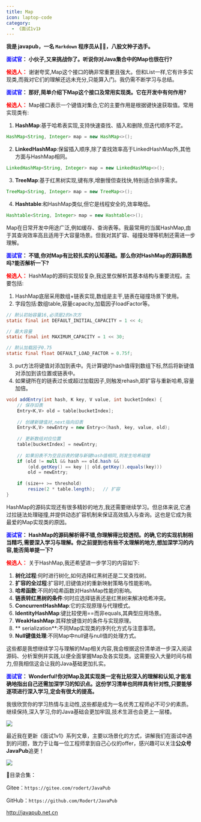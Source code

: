 ```yaml
---
title: Map
icon: laptop-code
category:
  - 《面试1v1》
---
```






**我是 javapub，一名 `Markdown` 程序员从👨‍💻，八股文种子选手。**




**<font color=blue>面试官</font>： 小伙子,又来挑战你了。听说你对Java集合中的Map也很在行?**

**<font color=red>候选人：</font>** 谢谢夸奖,Map这个接口的确非常重要且强大。但和List一样,它有许多实现类,而我对它们的理解还远未充分,只能算入门。我仍需不断学习与总结。

**<font color=blue>面试官</font>： 那好,简单介绍下Map这个接口及常用实现类。它在开发中有何作用?**

**<font color=red>候选人：</font>** Map接口表示一个键值对集合,它的主要作用是根据键快速获取值。常用实现类有:

1. **HashMap**:基于哈希表实现,支持快速查找、插入和删除,但迭代顺序不定。

```java
HashMap<String, Integer> map = new HashMap<>();
```
2. **LinkedHashMap**:保留插入顺序,除了查找效率高于LinkedHashMap外,其他方面与HashMap相同。 

```java 
LinkedHashMap<String, Integer> map = new LinkedHashMap<>();
```

3. **TreeMap**:基于红黑树实现,键有序,增删慢但查找快,特别适合排序需求。

```java
TreeMap<String, Integer> map = new TreeMap<>(); 
```

4. **Hashtable**:和HashMap类似,但它是线程安全的,效率略低。

```java
Hashtable<String, Integer> map = new Hashtable<>();  
```

Map在日常开发中用途广泛,例如缓存、查询表等。我最常用的当属HashMap,由于其查询效率高且适用于大容量场景。但我对其扩容、碰撞处理等机制还需进一步理解。

**<font color=blue>面试官</font>： 不错,你对Map有比较扎实的认知基础。那么你对HashMap的源码熟悉吗?能否解析一下?**

**<font color=red>候选人：</font>** HashMap的源码实现较复杂,我这里仅解析其基本结构与重要流程。主要包括:

1. HashMap底层采用数组+链表实现,数组是主干,链表在碰撞场景下使用。
2. 字段包括:数组table,容量capacity,加载因子loadFactor等。

```java
// 默认初始容量16,必须是2的n次方
static final int DEFAULT_INITIAL_CAPACITY = 1 << 4;   

// 最大容量
static final int MAXIMUM_CAPACITY = 1 << 30;

// 默认加载因子0.75
static final float DEFAULT_LOAD_FACTOR = 0.75f;

```

3. put方法将键值对添加到表中。先计算键的hash值得到数组下标,然后将新键值对添加到该位置或链表中。
4. 如果键所在的链表过长或超过加载因子,则触发rehash,即扩容与重新哈希,容量加倍。


```java
void addEntry(int hash, K key, V value, int bucketIndex) {
    // 保存旧表
    Entry<K,V> old = table[bucketIndex];
    
    // 创建新键值对,next指向旧表
    Entry<K,V> newEntry = new Entry<>(hash, key, value, old);
    
    // 更新数组对应位置
    table[bucketIndex] = newEntry;
    
    // 如果旧表不为空且旧表的键与新键hash值相同,则发生哈希碰撞
    if (old != null && hash == old.hash && 
        (old.getKey() == key || old.getKey().equals(key))) 
        old = newEntry;
            
    if (size++ >= threshold) 
        resize(2 * table.length);   // 扩容
}
```

HashMap的源码实现还有很多精妙的地方,我还需要继续学习。但总体来说,它通过拉链法处理碰撞,并提供动态扩容机制来保证高效插入与查询。这也是它成为我最爱的Map实现类的原因。

**<font color=blue>面试官</font>： HashMap的源码解析得不错,你理解得比较透彻。的确,它的实现机制相当精巧,需要深入学习与理解。你之前提到也有些不太理解的地方,想加深学习的内容,能否简单提一下?**

**<font color=red>候选人：</font>** 关于HashMap,我还希望进一步学习的内容如下:

1. **树化过程**:何时进行树化,如何选择红黑树还是二叉查找树。
2. **扩容的全过程**:扩容时,旧键值对的重新映射策略与性能影响。
3. **哈希函数**:不同的哈希函数对HashMap性能的影响。
4. **链表转红黑树的条件**:何时应选择链表还是红黑树来解决哈希冲突。
5. **ConcurrentHashMap**:它的实现原理与代理模式。 
6. **IdentityHashMap**:键比较使用==而非equals,其典型应用场景。
7. **WeakHashMap**:其释放键值对的条件与实现原理。 
8. ** serialization**:不同Map实现类的序列化方式与注意事项。
9. **Null键值处理**:不同Map中null键与null值的处理方式。

这些都是我想继续学习与理解的Map相关内容,我会根据这份清单进一步深入阅读源码、分析案例并实践,以便全面掌握Map及各实现类。这需要投入大量时间与精力,但我相信这会让我的Java基础更加扎实。

**<font color=blue>面试官</font>： Wonderful!你对Map及其实现类一定有比较深入的理解和认知,才能准确地指出自己还需加深学习的知识点。这份学习清单也同样具有针对性,只要能够逐项进行深入学习,定会有很大的提高。**

我很欣赏你的学习热情与主动性,这些都是成为一名优秀工程师必不可少的素质。继续保持,深入学习,你的Java基础会更加牢固,技术生涯也会更上一层楼。





![](https://ghproxy.com/https://raw.githubusercontent.com/Rodert/javapub_oss/main/other/21.jpg?raw=true)


最近我在更新《面试1v1》系列文章，主要以场景化的方式，讲解我们在面试中遇到的问题，致力于让每一位工程师拿到自己心仪的offer，感兴趣可以关注**公众号JavaPub**追更！


![](https://ghproxy.com/https://raw.githubusercontent.com/Rodert/javapub_oss/main/common/javapub-qr-code.png?raw=true)


🎁目录合集：

Gitee：`https://gitee.com/rodert/JavaPub`

GitHub：`https://github.com/Rodert/JavaPub`


<http://javapub.net.cn>





